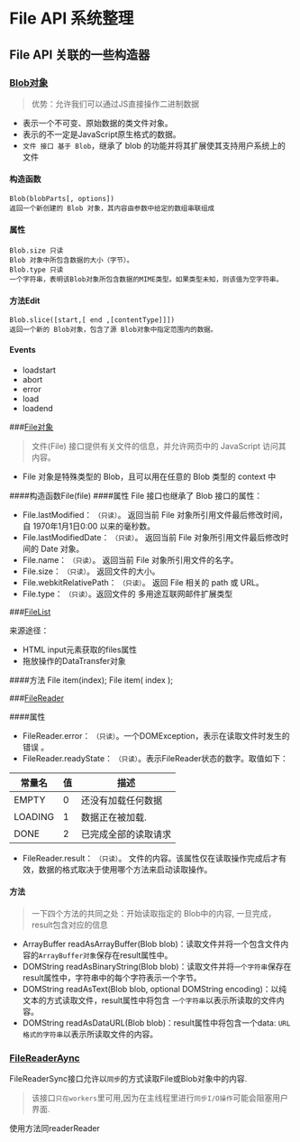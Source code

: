 # File API 系统整理

## File API 关联的一些构造器

### [Blob对象](https://developer.mozilla.org/zh-CN/docs/Web/API/Blob)

> 优势：允许我们可以通过JS直接操作二进制数据

+ 表示一个不可变、原始数据的类文件对象。
+ 表示的不一定是JavaScript原生格式的数据。
+ `文件 接口 基于 Blob`，继承了 blob 的功能并将其扩展使其支持用户系统上的文件

#### 构造函数
    Blob(blobParts[, options])
    返回一个新创建的 Blob 对象，其内容由参数中给定的数组串联组成

#### 属性
    Blob.size 只读
    Blob 对象中所包含数据的大小（字节）。
    Blob.type 只读
    一个字符串，表明该Blob对象所包含数据的MIME类型。如果类型未知，则该值为空字符串。
    
#### 方法Edit
    Blob.slice([start,[ end ,[contentType]]])
    返回一个新的 Blob对象，包含了源 Blob对象中指定范围内的数据。
    
#### Events
+ loadstart
+ abort
+ error
+ load
+ loadend

###[File对象](https://developer.mozilla.org/zh-CN/docs/Web/API/File)

> 文件(File) 接口提供有关文件的信息，并允许网页中的 JavaScript 访问其内容。

+ File 对象是特殊类型的 Blob，且可以用在任意的 Blob 类型的 context 中

####构造函数File(file)
####属性
File 接口也继承了  Blob 接口的属性：

+ File.lastModified： `（只读）`。 返回当前 File 对象所引用文件最后修改时间， 自 1970年1月1日0:00 以来的毫秒数。
+ File.lastModifiedDate： `（只读）`。   返回当前 File 对象所引用文件最后修改时间的 Date 对象。
+ File.name： `（只读）`。 返回当前 File 对象所引用文件的名字。
+ File.size： `（只读）`。 返回文件的大小。
+ File.webkitRelativePath： `（只读）`。  返回 File 相关的 path 或 URL。
+ File.type： `（只读）`。返回文件的 多用途互联网邮件扩展类型

###[FileList](https://developer.mozilla.org/zh-CN/docs/Web/API/FileList)

来源途径：
+ HTML input元素获取的files属性
+ 拖放操作的DataTransfer对象

####方法
    File item(index);
    File item(
       index
     );

###[FileReader](https://developer.mozilla.org/zh-CN/docs/Web/API/FileReader)

####属性
+ FileReader.error： `（只读）`。一个DOMException，表示在读取文件时发生的错误 。
+ FileReader.readyState： `（只读）`。表示FileReader状态的数字。取值如下：

|常量名    	|值	    |描述               |
| --------- |-------|-------------------|
| EMPTY     | 0     |还没有加载任何数据 |
| LOADING	| 1	    |数据正在被加载.    |
| DONE	    | 2	    |已完成全部的读取请求|

    
+ FileReader.result： `（只读）`。
文件的内容。该属性仅在读取操作完成后才有效，数据的格式取决于使用哪个方法来启动读取操作。

#### 方法
>一下四个方法的共同之处：开始读取指定的 Blob中的内容, 一旦完成，result包含对应的信息

+ ArrayBuffer readAsArrayBuffer(Blob blob)：读取文件并将一个包含文件内容的`ArrayBuffer对象`保存在result属性中。
+ DOMString readAsBinaryString(Blob blob)：读取文件并将`一个字符串`保存在result属性中，字符串中的每个字符表示一个字节。
+ DOMString readAsText(Blob blob, optional DOMString encoding)：以纯文本的方式读取文件，result属性中将包含 `一个字符串`以表示所读取的文件内容。
+ DOMString readAsDataURL(Blob blob)：result属性中将包含一个data: `URL格式的字符串`以表示所读取文件的内容。

### [FileReaderAync](https://developer.mozilla.org/zh-CN/docs/Web/API/FileReaderSync)
FileReaderSync接口允许以`同步`的方式读取File或Blob对象中的内容.

>该接口`只在workers`里可用,因为在主线程里进行`同步I/O操作`可能会阻塞用户界面.

使用方法同readerReader